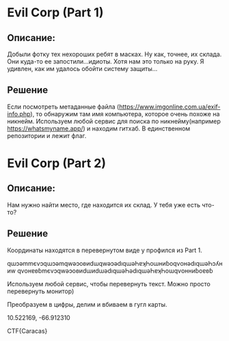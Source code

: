 # Evil Corp (Part 1)

## Описание: 
Добыли фотку тех нехороших ребят в масках. Ну как, точнее, их склада. Они куда-то ее запостили...идиоты. Хотя нам это только на руку. Я удивлен, как им удалось обойти систему защиты...

## Решение

Если посмотреть метаданные файла (https://www.imgonline.com.ua/exif-info.php), то обнаружим там имя компьютера, которое очень похоже на никнейм. Используем любой сервис для поиска по никнейму(например https://whatsmyname.app/) и находим гитхаб. В единственном репозитории и лежит флаг.

# Evil Corp (Part 2)

## Описание: 
Нам нужно найти место, где находится их склад. У тебя уже есть что-то?

## Решение

Координаты находятся в перевернутом виде у профился из Part 1.

qɯɔǝmmєvɔqɯɔǝmqwǝɔоʚиdɯqwǝɔǝdıqɯǝҺɐʞҺоɯниɓоqvонǝdıqɯǝҺɔʎниw qvонɐʚɓmєvɔqwǝɔоʚиdɯиdɯǝdıqɯǝҺǝdıqɯǝҺɐʞҺоɯqvонниɓоɐʚɓ

Используем любой сервис, чтобы перевернуть текст. Можно просто перевернуть монитор)

Преобразуем в цифры, делим и вбиваем в гугл карты.

10.522169, -66.912310

CTF{Caracas}